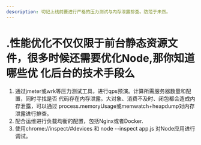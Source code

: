 ```yaml
---
description: 切记上线前要进行严格的压力测试与内存泄露排查。防范于未然。
---
```


# .性能优化不仅仅限于前台静态资源文件，很多时候还需要优化Node,那你知道哪些优 化后台的技术手段么

1. 通过jmeter或wrk等压力测试工具，进行qps预演。计算所需服务器数量和配置，同时寻找是否 代码存在内存泄露。大对象、消费不及时、闭包都会造成内存泄露，可以通过 process.memoryUsage或memwatch+heapdump对内存泄露进行排查。
2. 配合运维进行负载均衡的配置，包括Nginx或者Docker.
3. 使用chrome://inspect/\#devices 和 node --inspect app.js 对Node应用进行调试。



